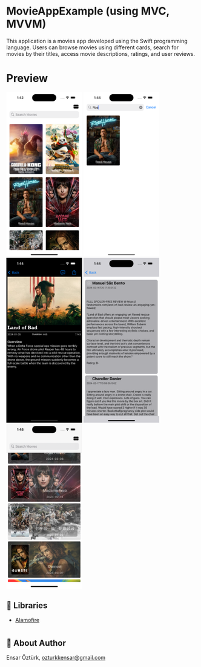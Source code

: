 # MovieAppExample (using MVC, MVVM)
This application is a movies app developed using the Swift programming language. Users can browse movies using different cards, search for movies by their titles, access movie descriptions, ratings, and user reviews.

# Preview
<p float="left">
<img src="https://github.com/EnsarOzturk/MovieAppExample/blob/mvvm/Screenshots/ListSmall.png" width="200" />
<img src="https://github.com/EnsarOzturk/MovieAppExample/blob/mvvm/Screenshots/Searching.png" width="200" /> 
<img src="https://github.com/EnsarOzturk/MovieAppExample/blob/mvvm/Screenshots/Detail.png" width="200" /> 
<img src="https://github.com/EnsarOzturk/MovieAppExample/blob/mvvm/Screenshots/Reviews.png" width="200"/>
<img src="https://github.com/EnsarOzturk/MovieAppExample/blob/mvvm/Screenshots/ListBig.png" width="200" />
</p>

## 📖 Libraries
- [Alamofire](https://github.com/Alamofire/Alamofire)

#

## 👤 About Author
Ensar Öztürk, [ozturkkensar@gmail.com](mailto:ozturkkensar@gmail.com)
